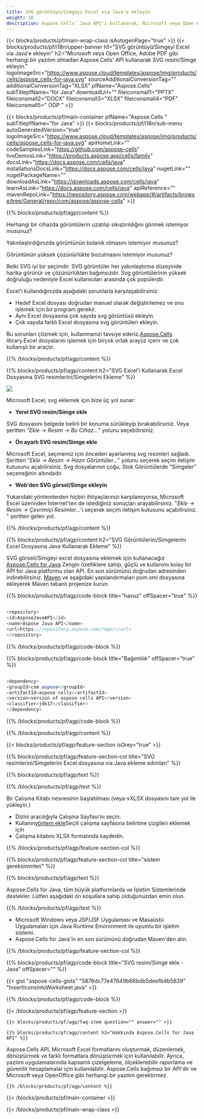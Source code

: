```yaml
---
title: SVG görüntüyü/Simgeyi Excel via Java'e ekleyin
weight: 10
description: Aspose.Cells' Java API'i kullanarak, Microsoft veya Open Office, Adobe PDF gibi herhangi bir yazılım olmadan nesneleri ekleyin.
---
```

{{< blocks/products/pf/main-wrap-class isAutogenPage="true" >}}
{{< blocks/products/pf/i18n/upper-banner h1="SVG görüntüyü/Simgeyi Excel via Java\'e ekleyin" h2="Microsoft veya Open Office, Adobe PDF gibi herhangi bir yazılım olmadan Aspose.Cells\' API kullanarak SVG resim/Simge ekleyin." logoImageSrc="https://www.aspose.cloud/templates/aspose/img/products/cells/aspose_cells-for-java.svg" sourceAdditionalConversionTag="" additionalConversionTag="XLSX" pfName="Aspose.Cells" subTitlepfName="for Java" downloadUrl="" fileiconsmall1="PPTX" fileiconsmall2="DOCX" fileiconsmall3="XLSX" fileiconsmall4="PDF" fileiconsmall5=" ODP " >}}

{{< blocks/products/pf/main-container pfName="Aspose.Cells " subTitlepfName="for Java" >}}
{{< blocks/products/pf/i18n/sub-menu autoGeneratedVersion="true" logoImageSrc="https://www.aspose.cloud/templates/aspose/img/products/cells/aspose_cells-for-java.svg" apiHomeLink="" codeSamplesLink="https://github.com/aspose-cells" liveDemosLink="https://products.aspose.app/cells/family" docsLink="https://docs.aspose.com/cells/java" installationsDocsLink="https://docs.aspose.com/cells/java" nugetLink="" nugetPackageName="" downloadAsLink="https://downloads.aspose.com/cells/java" learnAsLink="https://docs.aspose.com/cells/java" apiReference="" mavenRepoLink="https://repository.aspose.com/webapp/#/artifacts/browse/tree/General/repo/com/aspose/aspose-cells" >}}

{{% blocks/products/pf/agp/content %}}

Herhangi bir cihazda görüntülerin uzatılıp sıkıştırıldığını görmek istemiyor musunuz?

Yakınlaştırdığınızda görüntünün bulanık olmasını istemiyor musunuz?

Görüntünün yüksek çözünürlükte bozulmasını istemiyor musunuz?

Belki SVG iyi bir seçimdir. SVG görüntüler her yakınlaştırma düzeyinde harika görünür ve çözünürlükten bağımsızdır. Svg görüntülerinin yüksek doğruluğu nedeniyle Excel kullanıcıları arasında çok popülerdir.

Excel'i kullandığınızda aşağıdaki sorunlarla karşılaşabilirsiniz:

+ Hedef Excel dosyası doğrudan manuel olarak değiştirilemez ve onu işlemek için bir program gerekir.
+ Aynı Excel dosyasına çok sayıda svg görüntüsü ekleyin.
+ Çok sayıda farklı Excel dosyasına svg görüntüleri ekleyin.

 Bu sorunları çözmek için, kullanmanızı tavsiye ederiz.[Aspose.Cells](https://products.aspose.com/cells/) library.Excel dosyalarını işlemek için birçok ortak arayüz içerir ve çok kullanışlı bir araçtır.

{{% /blocks/products/pf/agp/content %}}

{{% blocks/products/pf/agp/content h2="SVG Excel\'i Kullanarak Excel Dosyasına SVG resimlerini/Simgelerini Ekleme" %}}

![](/cells/tr/net/icons/insert-icons-to-excel/sample.png)

Microsoft Excel, svg eklemek için bize üç yol sunar:

+  **Yerel SVG resim/Simge ekle**

SVG dosyasını belgede belirli bir konuma sürükleyip bırakabilirsiniz. Veya şeritten "*Ekle -> Resim -> Bu Cihaz...*" yolunu seçebilirsiniz.

+  **Ön ayarlı SVG resim/Simge ekle**

Microsoft Excel, seçmemiz için önceden ayarlanmış svg resimleri sağladı. Şeritten "*Ekle -> Resim -> Hazır Görüntüler...*" yolunu seçerek seçim iletişim kutusunu açabilirsiniz. Svg dosyalarının çoğu, Stok Görüntülerde "Simgeler" seçeneğinin altındadır.

+  **Web'den SVG görsel/Simge ekleyin**

Yukarıdaki yöntemlerden hiçbiri ihtiyaçlarınızı karşılamıyorsa, Microsoft Excel üzerinden İnternet'ten de istediğiniz sonuçları arayabilirsiniz. "*Ekle -> Resim -> Çevrimiçi Resimler...*'i seçerek seçim iletişim kutusunu açabilirsiniz. " şeritten gelen yol.

{{% /blocks/products/pf/agp/content %}}

{{% blocks/products/pf/agp/content h2="SVG Görüntülerini/Simgelerini Excel Dosyasına Java Kullanarak Ekleme" %}}

 SVG görseli/Simgeyi excel dosyasına eklemek için kullanacağız
 [Aspose.Cells for Java](https://products.aspose.com/cells/java) 
 Zengin özelliklere sahip, güçlü ve kullanımı kolay bir API for Java platformu olan API. En son sürümünü doğrudan adresinden indirebilirsiniz.
 [Maven](https://repository.aspose.com/webapp/#/artifacts/browse/tree/General/repo/com/aspose/aspose-cells) 
 ve aşağıdaki yapılandırmaları pom.xml dosyasına ekleyerek Maven tabanlı projenize kurun.

{{% blocks/products/pf/agp/code-block title="havuz" offSpacer="true" %}}

```cs

<repository>
<id>AsposeJavaAPI</id>
<name>Aspose Java API</name>
<url>https://repository.aspose.com/repo/</url>
</repository>

```

{{% /blocks/products/pf/agp/code-block %}}

{{% blocks/products/pf/agp/code-block title="Bağımlılık" offSpacer="true" %}}

```cs

<dependency>
<groupId>com.aspose</groupId>
<artifactId>aspose-cells</artifactId>
<version>version of aspose-cells API</version>
<classifier>jdk17</classifier>
</dependency>

```

{{% /blocks/products/pf/agp/code-block %}}

{{% /blocks/products/pf/agp/content %}}

{{< blocks/products/pf/agp/feature-section isGrey="true" >}}

{{% blocks/products/pf/agp/feature-section-col title="SVG resimlerini/Simgelerini Excel dosyasına via Java ekleme adımları" %}}

{{% blocks/products/pf/agp/text %}}

{{% /blocks/products/pf/agp/text %}}

Bir Çalışma Kitabı nesnesinin başlatılması.(veya->XLSX dosyasını tam yol ile yükleyin.)
+ Dizini aracılığıyla Çalışma Sayfası'nı seçin.
 + Kullanın[yöntem ekle](https://reference.aspose.com/cells/java/com.aspose.cells/shapecollection/#addIcons-int-int-int-int-int-int-byte---byte---)Seçili çalışma sayfasına belirtme çizgileri eklemek için
+ Çalışma kitabını XLSX formatında kaydedin.

{{% /blocks/products/pf/agp/feature-section-col %}}

{{% blocks/products/pf/agp/feature-section-col title="sistem gereksinimleri" %}}

{{% blocks/products/pf/agp/text %}}

 Aspose.Cells for Java, tüm büyük platformlarda ve İşletim Sistemlerinde destekler. Lütfen aşağıdaki ön koşullara sahip olduğunuzdan emin olun.

{{% /blocks/products/pf/agp/text %}}

- Microsoft Windows veya JSP/JSF Uygulaması ve Masaüstü Uygulamaları için Java Runtime Environment ile uyumlu bir işletim sistemi.
- Aspose.Cells for Java'in en son sürümünü doğrudan Maven'den alın.

{{% /blocks/products/pf/agp/feature-section-col %}}

{{% blocks/products/pf/agp/code-block title="SVG resim/Simge ekle - Java" offSpacer="" %}}

{{< gist "aspose-cells-gists" "5876dc77e47649b66bdb5deefb4b5639" "InsertIconsIntoWorksheet.java" >}}

{{% /blocks/products/pf/agp/code-block %}}


{{< /blocks/products/pf/agp/feature-section >}}

    {{< blocks/products/pf/agp/faq-item question="" answer="" >}}
 

<!-- aboutfile Starts -->

    {{% blocks/products/pf/agp/content h2="Hakkında Aspose.Cells for Java API" %}}

 Aspose.Cells API, Microsoft Excel formatlarını oluşturmak, düzenlemek, dönüştürmek ve farklı formatlara dönüştürmek için kullanılabilir. Ayrıca, yazılım uygulamalarında kapsamlı çizelgeleme, ölçeklenebilir raporlama ve güvenilir hesaplamalar için kullanılabilir. Aspose.Cells bağımsız bir API'dir ve Microsoft veya OpenOffice gibi herhangi bir yazılım gerektirmez.


    {{% /blocks/products/pf/agp/content %}}

    


{{< /blocks/products/pf/main-container >}}
    
{{< /blocks/products/pf/main-wrap-class >}}
